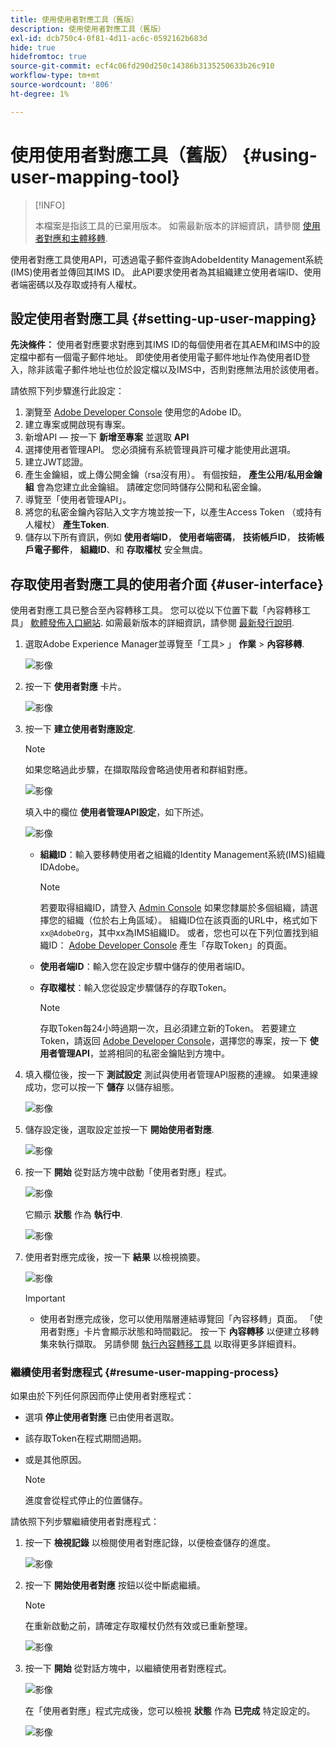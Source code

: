 ```yaml
---
title: 使用使用者對應工具（舊版）
description: 使用使用者對應工具（舊版）
exl-id: dcb750c4-0f81-4d11-ac6c-0592162b683d
hide: true
hidefromtoc: true
source-git-commit: ecf4c06fd290d250c14386b3135250633b26c910
workflow-type: tm+mt
source-wordcount: '806'
ht-degree: 1%

---
```


# 使用使用者對應工具（舊版） {#using-user-mapping-tool}

>[!INFO]
>
>本檔案是指該工具的已棄用版本。 如需最新版本的詳細資訊，請參閱 [使用者對應和主體移轉](/help/journey-migration/content-transfer-tool/using-content-transfer-tool/user-mapping-and-migration.md).

使用者對應工具使用API，可透過電子郵件查詢AdobeIdentity Management系統(IMS)使用者並傳回其IMS ID。 此API要求使用者為其組織建立使用者端ID、使用者端密碼以及存取或持有人權杖。

## 設定使用者對應工具 {#setting-up-user-mapping}

**先決條件：** 使用者對應要求對應到其IMS ID的每個使用者在其AEM和IMS中的設定檔中都有一個電子郵件地址。 即使使用者使用電子郵件地址作為使用者ID登入，除非該電子郵件地址也位於設定檔以及IMS中，否則對應無法用於該使用者。

請依照下列步驟進行此設定：

1. 瀏覽至 [Adobe Developer Console](https://developer.adobe.com/console/) 使用您的Adobe ID。
1. 建立專案或開啟現有專案。
1. 新增API — 按一下 **新增至專案** 並選取 **API**
1. 選擇使用者管理API。 您必須擁有系統管理員許可權才能使用此選項。
1. 建立JWT認證。
1. 產生金鑰組，或上傳公開金鑰（rsa沒有用）。 有個按鈕， **產生公用/私用金鑰組** 會為您建立此金鑰組。 請確定您同時儲存公開和私密金鑰。
1. 導覽至「使用者管理API」。
1. 將您的私密金鑰內容貼入文字方塊並按一下，以產生Access Token （或持有人權杖） **產生Token**.
1. 儲存以下所有資訊，例如 **使用者端ID**， **使用者端密碼**， **技術帳戶ID**， **技術帳戶電子郵件**， **組織ID**、和 **存取權杖** 安全無虞。

## 存取使用者對應工具的使用者介面 {#user-interface}

使用者對應工具已整合至內容轉移工具。 您可以從以下位置下載「內容轉移工具」 [軟體發佈入口網站](https://experience.adobe.com/#/downloads/content/software-distribution/en/aemcloud.html). 如需最新版本的詳細資訊，請參閱 [最新發行說明](/help/release-notes/release-notes-cloud/release-notes-current.md).

1. 選取Adobe Experience Manager並導覽至「工具> 」 **作業** > **內容移轉**.

   ![影像](/help/journey-migration/content-transfer-tool/assets-user-mapping/user-mapping-access1.png)

1. 按一下 **使用者對應** 卡片。

   ![影像](/help/journey-migration/content-transfer-tool/assets-user-mapping/user-mapping-access2.png)

1. 按一下 **建立使用者對應設定**.

   >[!NOTE]
   >如果您略過此步驟，在擷取階段會略過使用者和群組對應。

   ![影像](/help/journey-migration/content-transfer-tool/assets-user-mapping/user-mapping-access5.png)

   填入中的欄位 **使用者管理API設定**，如下所述。

   ![影像](/help/journey-migration/content-transfer-tool/assets-user-mapping/user-mapping-access3.png)


   * **組織ID**：輸入要移轉使用者之組織的Identity Management系統(IMS)組織IDAdobe。

     >[!NOTE]
     >若要取得組織ID，請登入 [Admin Console](https://adminconsole.adobe.com/) 如果您隸屬於多個組織，請選擇您的組織（位於右上角區域）。 組織ID位在該頁面的URL中，格式如下 `xx@AdobeOrg`，其中xx為IMS組織ID。 或者，您也可以在下列位置找到組織ID： [Adobe Developer Console](https://developer.adobe.com/console/) 產生「存取Token」的頁面。

   * **使用者端ID**：輸入您在設定步驟中儲存的使用者端ID。

   * **存取權杖**：輸入您從設定步驟儲存的存取Token。

     >[!NOTE]
     >存取Token每24小時過期一次，且必須建立新的Token。 若要建立Token，請返回 [Adobe Developer Console](https://developer.adobe.com/console/)，選擇您的專案，按一下 **使用者管理API**，並將相同的私密金鑰貼到方塊中。

1. 填入欄位後，按一下 **測試設定** 測試與使用者管理API服務的連線。 如果連線成功，您可以按一下 **儲存** 以儲存組態。

   ![影像](/help/journey-migration/content-transfer-tool/assets-user-mapping/user-mapping-access4.png)

1. 儲存設定後，選取設定並按一下 **開始使用者對應**.

   ![影像](/help/journey-migration/content-transfer-tool/assets-user-mapping/user-mapping-landing4.png)

1. 按一下 **開始** 從對話方塊中啟動「使用者對應」程式。

   ![影像](/help/journey-migration/content-transfer-tool/assets-user-mapping/resume-user-mapping3.png)

   它顯示 **狀態** 作為 **執行中**.

   ![影像](/help/journey-migration/content-transfer-tool/assets-user-mapping/user-mapping-start1.png)


1. 使用者對應完成後，按一下 **結果** 以檢視摘要。

   ![影像](/help/journey-migration/content-transfer-tool/assets-user-mapping/user-mapping-landing5.png)

   >[!IMPORTANT]
   >
   >* 使用者對應完成後，您可以使用階層連結導覽回「內容移轉」頁面。 「使用者對應」卡片會顯示狀態和時間戳記。 按一下 **內容轉移** 以便建立移轉集來執行擷取。 另請參閱 [執行內容轉移工具](https://experienceleague.adobe.com/docs/experience-manager-cloud-service/content/migration-journey/cloud-migration/content-transfer-tool/getting-started-content-transfer-tool.html#running-tool) 以取得更多詳細資料。

### 繼續使用者對應程式 {#resume-user-mapping-process}

如果由於下列任何原因而停止使用者對應程式：

* 選項 **停止使用者對應** 已由使用者選取。
* 該存取Token在程式期間過期。
* 或是其他原因。

  >[!NOTE]
  >進度會從程式停止的位置儲存。

請依照下列步驟繼續使用者對應程式：

1. 按一下 **檢視記錄** 以檢閱使用者對應記錄，以便檢查儲存的進度。

   ![影像](/help/journey-migration/content-transfer-tool/assets-user-mapping/resume-user-mapping1.png)

1. 按一下 **開始使用者對應** 按鈕以從中斷處繼續。

   >[!NOTE]
   >在重新啟動之前，請確定存取權杖仍然有效或已重新整理。

   ![影像](/help/journey-migration/content-transfer-tool/assets-user-mapping/resume-user-mapping2.png)

1. 按一下 **開始** 從對話方塊中，以繼續使用者對應程式。

   ![影像](/help/journey-migration/content-transfer-tool/assets-user-mapping/resume-user-mapping3.png)

   在「使用者對應」程式完成後，您可以檢視 **狀態** 作為 **已完成** 特定設定的。

   ![影像](/help/journey-migration/content-transfer-tool/assets-user-mapping/resume-user-mapping4.png)
